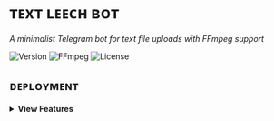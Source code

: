 # ᴛᴇxᴛ ʟᴇᴇᴄʜ ʙᴏᴛ

<div align="left">

  <p><em>A minimalist Telegram bot for text file uploads with FFmpeg support</em></p>
  
  ![Version](https://img.shields.io/badge/version-2.0-blue?style=flat-square)
  ![FFmpeg](https://img.shields.io/badge/FFmpeg-supported-green?style=flat-square)
  ![License](https://img.shields.io/badge/license-MIT-orange?style=flat-square)
  
</div>

## ᴅᴇᴘʟᴏʏᴍᴇɴᴛ
<details>
    <summary><b>View Features</b></summary>
<div align="left">
  
  [![Heroku](https://img.shields.io/badge/Deploy_to-Heroku-7056bf?style=for-the-badge&logo=heroku)](https://heroku.com/deploy?template=https://github.com/AshutoshGoswami24/text-leech-bot) [![Google Colab](https://img.shields.io/badge/Deploy_to-Colab-F9AB00?style=for-the-badge&logo=googlecolab&logoColor=white)](https://colab.research.google.com/github/NexDaisongoing/Textlewch/blob/V1.0R/deploy.ipynb)
  [![Koyeb](https://img.shields.io/badge/Deploy_to-Koyeb-121212?style=for-the-badge&logo=koyeb)](https://app.koyeb.com/deploy?type=git&repository=github.com/AshutoshGoswami24/text-leech-bot&branch=main&name=ashutoshgoswami)
  [![Render](https://img.shields.io/badge/Deploy_to-Render-46E3B7?style=for-the-badge&logo=render&logoColor=white)](https://render.com/deploy?repo=https://github.com/AshutoshGoswami24/text-leech-bot)
  
</div>

## ᴠᴘs ᴅᴇᴘʟᴏʏᴍᴇɴᴛ

```bash
git clone https://github.com/NexDaisongoing/Textlewch.git
cd text-leech-bot
pip install -r requirements.txt
sudo apt update && sudo apt install ffmpeg -y
python3 modules/main.py
```

## ᴄᴏɴꜰɪɢᴜʀᴀᴛɪᴏɴ

Edit [`vars.py`](https://github.com/AshutoshGoswami24/text-leech-bot/blob/main/modules/vars.py) with:

| Variable | Description |
|----------|-------------|
| `BOT_TOKEN` | Get from [@BotFather](https://t.me/BotFather) |
| `API_ID` | From [my.telegram.org](https://my.telegram.org/) |
| `API_HASH` | From [my.telegram.org](https://my.telegram.org/) |
| `PORT` | Any port (e.g. 6969) |
| `WEBHOOK` | Set `True` for Render/Koyeb |

## ᴄᴏᴍᴍᴀɴᴅs

```
start - Start the bot
stop  - Stop current uploads
upload - Upload text files
pro   - Access FFmpeg features
```

## ꜰᴇᴀᴛᴜʀᴇs

- 𝗦𝗶𝗺𝗽𝗹𝗲 𝗧𝗲𝘅𝘁 𝗨𝗽𝗹𝗼𝗮𝗱𝘀
- 𝗙𝗙𝗺𝗽𝗲𝗴 𝗦𝘂𝗽𝗽𝗼𝗿𝘁
- 𝗦𝘁𝗿𝗲𝗮𝗺𝗹𝗶𝗻𝗲𝗱 𝗜𝗻𝘁𝗲𝗿𝗳𝗮𝗰𝗲
- 𝗢𝗽𝘁𝗶𝗺𝗶𝘇𝗲𝗱 𝗣𝗲𝗿𝗳𝗼𝗿𝗺𝗮𝗻𝗰𝗲

## ᴄᴏɴᴛᴀᴄᴛ

<div align="center">
  
  [![Woodcraft](https://img.shields.io/badge/𝐖𝐎𝐎𝐃𝐜𝐫𝐚𝐟𝐭-26A5E4?style=for-the-badge&logo=telegram&logoColor=white)](https://t.me/Opleech_WD)
  [![Ashutosh](https://img.shields.io/badge/𝗔𝘀𝗵𝘂𝘁𝗼𝘀𝗵𝗚𝗼𝘀𝘄𝗮𝗺𝗶-26A5E4?style=for-the-badge&logo=telegram&logoColor=white)](https://t.me/AshutoshGoswami24)
  [![Support](https://img.shields.io/badge/Support_Channel-26A5E4?style=for-the-badge&logo=telegram&logoColor=white)](https://t.me/AshuSupport)
  [![Naman](https://img.shields.io/badge/Your_Username-26A5E4?style=for-the-badge&logo=telegram&logoColor=white)](https://t.me/Naman_Sama)
  
</div>

---

<div align="center">
  <sub>Modified with FFmpeg support by <b>Naman</b> | Original work by <b>𝐖𝐎𝐎𝐃𝐜𝐫𝐚𝐟𝐭</b> & <b>𝗔𝘀𝗵𝘂𝘁𝗼𝘀𝗵𝗚𝗼𝘀𝘄𝗮𝗺𝗶𝟮𝟰</b></sub>
</div>